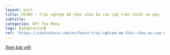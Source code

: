 ```yaml
---
layout: post
title: FEURO — Trải nghiệm ẩm thực châu Âu cao cấp trên chiếc xe máy
subtitle: 
categories: Off The Menu
tags: [adaptation]
ref: "https://vietcetera.com/vn/feuro-trai-nghiem-am-thuc-chau-au-cao-cap-tren-chiec-xe-may"
---
```

[Xem bài viết](https://vietcetera.com/vn/feuro-trai-nghiem-am-thuc-chau-au-cao-cap-tren-chiec-xe-may)
